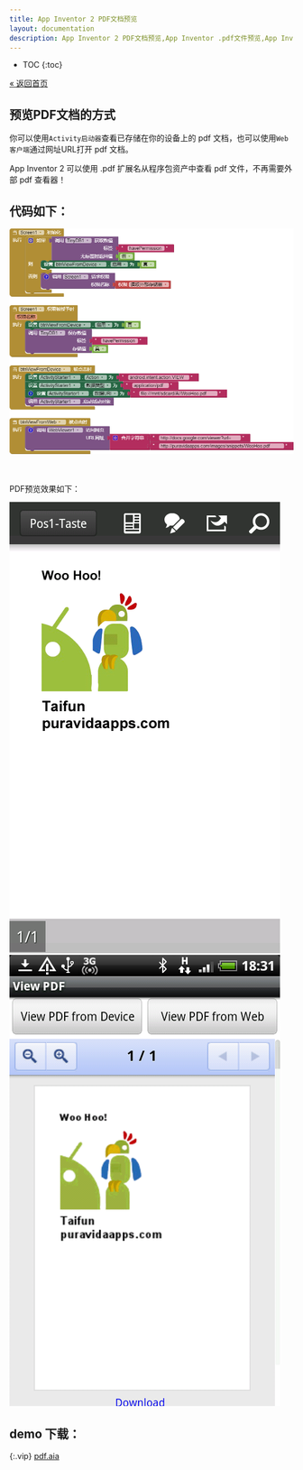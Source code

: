 ```yaml
---
title: App Inventor 2 PDF文档预览
layout: documentation
description: App Inventor 2 PDF文档预览,App Inventor .pdf文件预览,App Inventor 2打开pdf文档。
---
```


* TOC
{:toc}

[&laquo; 返回首页](index.html)
<!--https://puravidaapps.com/snippets.php#2pdf-->

## 预览PDF文档的方式

你可以使用`Activity启动器`查看已存储在你的设备上的 pdf 文档，也可以使用`Web客户端`通过网址URL打开 pdf 文档。

App Inventor 2 可以使用 .pdf 扩展名从程序包资产中查看 pdf 文件，不再需要外部 pdf 查看器！

## 代码如下：

![pdf_view](images/pdf_view.png)

<br/>
<br/>
PDF预览效果如下：

![pdf_view_result](images/pdf_view_result.png)
![pdf_view_web](images/pdf_view_web.png)

## demo 下载：

{:.vip}
[pdf.aia](files/pdf.aia)
